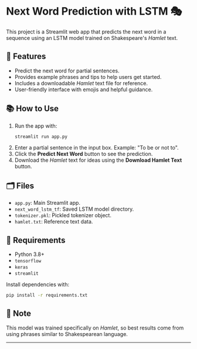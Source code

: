 # Next Word Prediction with LSTM 🎭

This project is a Streamlit web app that predicts the next word in a sequence using an LSTM model trained on Shakespeare's _Hamlet_ text.

## 🚀 Features

- Predict the next word for partial sentences.
- Provides example phrases and tips to help users get started.
- Includes a downloadable _Hamlet_ text file for reference.
- User-friendly interface with emojis and helpful guidance.

## 📚 How to Use

1. Run the app with:
   ```bash
   streamlit run app.py
   ```
2. Enter a partial sentence in the input box. Example: "To be or not to".
3. Click the **Predict Next Word** button to see the prediction.
4. Download the _Hamlet_ text for ideas using the **Download Hamlet Text** button.

## 🗂️ Files

- `app.py`: Main Streamlit app.
- `next_word_lstm_tf`: Saved LSTM model directory.
- `tokenizer.pkl`: Pickled tokenizer object.
- `hamlet.txt`: Reference text data.

## 🔧 Requirements

- Python 3.8+
- `tensorflow`
- `keras`
- `streamlit`

Install dependencies with:

```bash
pip install -r requirements.txt
```

## 🎯 Note

This model was trained specifically on _Hamlet_, so best results come from using phrases similar to Shakespearean language.

---
